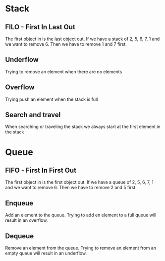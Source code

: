 ﻿# Stack
## FILO - First In Last Out
The first object in is the last object out. If we have a stack of
2, 5, 6, 7, 1 and we want to remove 6. Then we have to remove 
1 and 7 first.

## Underflow 
Trying to remove an element when there are no elements

## Overflow
Trying push an element when the stack is full 

## Search and travel 
When searching or traveling the stack we always start at the first 
element in the stack 


# Queue
## FIFO - First In First Out 
The first object in is the first object out. If we have a queue of
2, 5, 6, 7, 1 and we want to remove 6. Then we have to remove
2 and 5 first.

## Enqueue
Add an element to the queue. Trying to add en element to a full 
queue will result in an overflow.

## Dequeue
Remove an element from the queue. Trying to remove an element from
an empty queue will result in an underflow.
